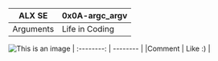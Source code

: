 |   ALX SE   |   0x0A-argc_argv  |
| :--------: | -------- |
| Arguments      | Life in Coding      |
  ![This is an image](https://myoctocat.com/assets/images/base-octocat.svg)
| :--------: | -------- |
|Comment      | Like :)     |

